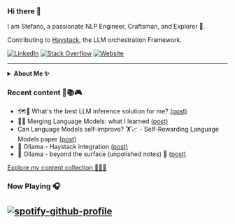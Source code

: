 ### Hi there 👋

I am Stefano, a passionate  NLP Engineer, Craftsman, and Explorer 🧭.

Contributing to [Haystack](https://github.com/deepset-ai/haystack), the LLM orchestration Framework.

<p align="left">
  <a href="https://www.linkedin.com/in/stefano-fiorucci/"><img alt="LinkedIn" title="LinkedIn"src="https://img.shields.io/badge/linkedin-%230077B5.svg?&style=for-the-badge&logo=linkedin&logoColor=white"></a>
    <a href="https://stackoverflow.com/users/10883094/stefano-fiorucci-anakin87/"><img alt="Stack Overflow" title="Stack Overflow"src="https://img.shields.io/badge/-Stackoverflow-FE7A16?style=for-the-badge&logo=stack-overflow&logoColor=white"></a>
   <a href="https://stefano-fiorucci.netlify.app/"><img alt="Website" title="Website" src="https://img.shields.io/badge/💻-website-informational?style=for-the-badge&labelColor=blue"></a>   
</p>

<hr/>
<details><summary><strong>About Me ✨</strong></summary>
  
💫 Structural Engineer turned Software Engineer with a **passion** for exploring the realms of Machine Learning and Natural Language Processing.

🔍 Formerly at 01S for 5 years, I specialized in information extraction and retrieval from unstructured documents, making valuable information accessible to Italian citizens.

💙 Currently, I am proud to be part of deepset, contributing to [Haystack](https://github.com/deepset-ai/haystack), the open-source LLM Framework 🏗️. I enjoy engaging with a vibrant community of users and contributors.
  
In my spare time:
* I often take meditative walks :walking:
* I dedicate myself to social volunteering :star:
* I am part of a theatre group, I read, I watch films... :art:
</details>

### Recent content 🧪📚🎮
<!--content start-->
- 🗺️🧭 What's the best LLM inference solution for me? [(post)](https://www.linkedin.com/posts/stefano-fiorucci_llm-largelanguagemodels-haystack-activity-7165624371682689025-wxPv)
- 🧩🧩 Merging Language Models: what I learned [(post)](https://www.linkedin.com/posts/stefano-fiorucci_llm-nlp-neuralnetworks-activity-7160185533627785217-RCRF)
- Can Language Models self-improve? 🏋️📈 - Self-Rewarding Language Models paper [(post)](https://www.linkedin.com/posts/stefano-fiorucci_largelanguagemodels-training-nlp-activity-7155109838581030912-WXsW)
- 🦙 Ollama - Haystack integration [(post)](https://www.linkedin.com/posts/stefano-fiorucci_haystack-llm-rag-activity-7150444842001629186-xtQi)
- 🦙 Ollama - beyond the surface (unpolished notes) 📝 [(post)](https://www.linkedin.com/posts/stefano-fiorucci_llm-docker-largelanguagemodels-activity-7148948677154299904-dh0L)
<!--content end-->

[Explore my content collection 🧩🧩🧩](https://github.com/anakin87/content-collection)

### Now Playing 🎧
[![spotify-github-profile](https://spotify-github-profile.vercel.app/api/view?uid=11144145828&cover_image=true&theme=novatorem&bar_color=634eb1&bar_color_cover=false)](https://open.spotify.com/user/11144145828)
<br/>
---
<!--
**anakin87/anakin87** is a ✨ _special_ ✨ repository because its `README.md` (this file) appears on your GitHub profile.

Here are some ideas to get you started:

- 🔭 I’m currently working on ...
- 🌱 I’m currently learning ...
- 👯 I’m looking to collaborate on ...
- 🤔 I’m looking for help with ...
- 💬 Ask me about ...
- 📫 How to reach me: ...
- 😄 Pronouns: ...
- ⚡ Fun fact: ...
-->
